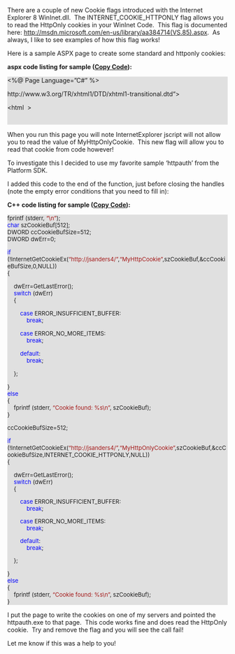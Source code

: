 There are a couple of new Cookie flags introduced with the Internet Explorer 8 WinInet.dll.&nbsp; The INTERNET\_COOKIE\_HTTPONLY flag allows you to read the HttpOnly cookies in your WinInet Code.&nbsp; This flag is documented here: <a href="http://msdn.microsoft.com/en-us/library/aa384714(VS.85).aspx" mce_href="http://msdn.microsoft.com/en-us/library/aa384714(VS.85).aspx">http://msdn.microsoft.com/en-us/library/aa384714(VS.85).aspx</a>.&nbsp; As always, I like to see examples of how this flag works!

Here is a sample ASPX page to create some standard and httponly cookies:

**aspx code listing&nbsp;for sample&nbsp;([Copy Code](javascript:CopyCode('httponlycookiesection1');)):**<div style="BACKGROUND-COLOR: #e0e0e0" id=httponlycookiesection1> 

<%@ Page Language=&#8221;C#&#8221; %>

<!DOCTYPE html PUBLIC &#8220;-//W3C//DTD XHTML 1.0 Transitional//EN&#8221;  
&nbsp;&nbsp;&nbsp; &#8220;<a href="http://www.w3.org/TR/xhtml1/DTD/xhtml1-transitional.dtd" mce_href="http://www.w3.org/TR/xhtml1/DTD/xhtml1-transitional.dtd">http://www.w3.org/TR/xhtml1/DTD/xhtml1-transitional.dtd</a>&#8220;>  
<script runat=&#8221;server&#8221;>  
&nbsp;&nbsp;&nbsp; void Page_Load(object sender, EventArgs e)  
&nbsp;&nbsp;&nbsp; {  
&nbsp;&nbsp;&nbsp;&nbsp;&nbsp;&nbsp;&nbsp; // Create a new HttpCookie.  
&nbsp;&nbsp;&nbsp;&nbsp;&nbsp;&nbsp;&nbsp; HttpCookie myHttpCookie = new HttpCookie(&#8220;LastVisit&#8221;, &#8220;sometime&#8221;);  
&nbsp;myHttpCookie.Expires = DateTime.Now.AddYears(1);

&nbsp;&nbsp;&nbsp;&nbsp;&nbsp;&nbsp;&nbsp; // By default, the HttpOnly property is set to false  
&nbsp;&nbsp;&nbsp;&nbsp;&nbsp;&nbsp;&nbsp; // unless specified otherwise in configuration.

&nbsp;&nbsp;&nbsp;&nbsp;&nbsp;&nbsp;&nbsp; myHttpCookie.Name = &#8220;MyHttpCookie&#8221;;  
&nbsp;myHttpCookie.Path = &#8220;/&#8221;;  
&nbsp;&nbsp;&nbsp;&nbsp;&nbsp;&nbsp;&nbsp; Response.AppendCookie(myHttpCookie);

&nbsp;&nbsp;&nbsp;&nbsp;&nbsp;&nbsp;&nbsp; // Show the name of the cookie.  
&nbsp;&nbsp;&nbsp;&nbsp;&nbsp;&nbsp;&nbsp; Response.Write(myHttpCookie.Name);

&nbsp;&nbsp;&nbsp;&nbsp;&nbsp;&nbsp;&nbsp; // Create an HttpOnly cookie.  
&nbsp;&nbsp;&nbsp;&nbsp;&nbsp;&nbsp;&nbsp; HttpCookie myHttpOnlyCookie = new HttpCookie(&#8220;LastVisit&#8221;, &#8220;sometime later&#8221;);

&nbsp;&nbsp;&nbsp;&nbsp;&nbsp;&nbsp;&nbsp; // Setting the HttpOnly value to true, makes  
&nbsp;&nbsp;&nbsp;&nbsp;&nbsp;&nbsp;&nbsp; // this cookie accessible only to ASP.NET.

&nbsp;&nbsp;&nbsp;&nbsp;&nbsp;&nbsp;&nbsp; myHttpOnlyCookie.HttpOnly = true;  
&nbsp;myHttpCookie.Expires = DateTime.Now.AddYears(1);  
&nbsp;&nbsp;&nbsp;&nbsp;&nbsp;&nbsp;&nbsp; myHttpOnlyCookie.Name = &#8220;MyHttpOnlyCookie&#8221;;  
&nbsp;&nbsp;&nbsp;&nbsp;&nbsp;&nbsp;&nbsp; Response.AppendCookie(myHttpOnlyCookie);

&nbsp;&nbsp;&nbsp;&nbsp;&nbsp;&nbsp;&nbsp; // Show the name of the HttpOnly cookie.  
&nbsp;&nbsp;&nbsp;&nbsp;&nbsp;&nbsp;&nbsp; Response.Write(myHttpOnlyCookie.Name);  
&nbsp;&nbsp;&nbsp;&nbsp;&nbsp;&nbsp;&nbsp; Response.Write(&#8220;jeff&#8221;);  
&nbsp;&nbsp;&nbsp; }  
</script>

<html&nbsp; >  
<head runat=&#8221;server&#8221;>  
&nbsp;&nbsp;&nbsp; <title>ASP.NET Example</title>  
</head>  
<body>  
<script type=&#8221;text/javascript&#8221;>  
function getCookie(NameOfCookie)  
{  
&nbsp;&nbsp;&nbsp; if (document.cookie.length > 0)  
{  
&nbsp;&nbsp;&nbsp; begin = document.cookie.indexOf(NameOfCookie+&#8221;=&#8221;);  
&nbsp;&nbsp;&nbsp; if (begin != -1)  
&nbsp;&nbsp; {  
&nbsp;&nbsp;&nbsp; begin += NameOfCookie.length+1;  
&nbsp;&nbsp;&nbsp;&nbsp;&nbsp; end = document.cookie.indexOf(&#8220;;&#8221;, begin);  
&nbsp;&nbsp;&nbsp;&nbsp;&nbsp; if (end == -1) end = document.cookie.length;  
&nbsp;&nbsp;&nbsp;&nbsp;&nbsp; return unescape(document.cookie.substring(begin, end));&nbsp;&nbsp;&nbsp;&nbsp;&nbsp;&nbsp;  
&nbsp;&nbsp;&nbsp;&nbsp;&nbsp; }  
&nbsp; }  
return null;&nbsp;  
}  
</script>

<script type=&#8221;text/javascript&#8221;>

&nbsp;&nbsp;&nbsp; // This code returns the cookie name.  
&nbsp;&nbsp;&nbsp; alert(&#8220;Getting HTTP Cookie&#8221;);  
&nbsp;&nbsp;&nbsp; alert(getCookie(&#8220;MyHttpCookie&#8221;));

&nbsp;&nbsp;&nbsp; // Because the cookie is set to HttpOnly,  
&nbsp;&nbsp;&nbsp; // this returns null.  
&nbsp;&nbsp;&nbsp; alert(&#8220;Getting HTTP Only Cookie&#8221;);  
&nbsp;&nbsp;&nbsp; alert(getCookie(&#8220;MyHttpOnlyCookie&#8221;));

</script> 

</body>  
</html></div> 

When you run this page you will note InternetExplorer jscript will not allow you to read&nbsp;the value of&nbsp;MyHttpOnlyCookie.&nbsp; This new flag will&nbsp;allow you to read that cookie from code however!

To investigate this I decided to use my favorite sample &#8216;httpauth&#8217; from the Platform SDK.&nbsp; 

I added this code to the end of the function, just before closing the handles (note the empty error conditions that you need to fill in):

**C++ code listing&nbsp;for sample&nbsp;([Copy Code](javascript:CopyCode('httponlycookiesection2');)):**<div style="BACKGROUND-COLOR: #e0e0e0" id=httponlycookiesection2><font size=2></p> 

fprintf (stderr, </font><font color=#a31515 size=2><font color=#a31515 size=2>&#8220;\n&#8221;</font></font><font size=2>);  
</font><font color=#0000ff size=2><font color=#0000ff size=2>char</font></font><font size=2> szCookieBuf[512];  
DWORD ccCookieBufSize=512;  
DWORD dwErr=0;

</font><font color=#0000ff size=2><font color=#0000ff size=2>if</font></font><font size=2> (!InternetGetCookieEx(</font><font color=#a31515 size=2><font color=#a31515 size=2>&#8220;http://jsanders4/&#8221;</font></font><font size=2>,</font><font color=#a31515 size=2><font color=#a31515 size=2>&#8220;MyHttpCookie&#8221;</font></font><font size=2>,szCookieBuf,&ccCookieBufSize,0,NULL))  
{

&nbsp;&nbsp;&nbsp; dwErr=GetLastError();  
&nbsp;&nbsp;&nbsp; </font><font color=#0000ff size=2><font color=#0000ff size=2>switch</font></font><font size=2> (dwErr)  
&nbsp;&nbsp;&nbsp; {

</font><font color=#0000ff size=2><font color=#0000ff size=2>&nbsp;&nbsp;&nbsp;&nbsp;&nbsp;&nbsp;&nbsp; case</font></font><font size=2> ERROR\_INSUFFICIENT\_BUFFER:  
</font><font color=#0000ff size=2><font color=#0000ff size=2>&nbsp;&nbsp;&nbsp;&nbsp;&nbsp;&nbsp;&nbsp;&nbsp;&nbsp;&nbsp;&nbsp; break</font></font><font size=2>;

</font><font color=#0000ff size=2><font color=#0000ff size=2>&nbsp;&nbsp;&nbsp;&nbsp;&nbsp;&nbsp;&nbsp; case</font></font><font size=2> ERROR\_NO\_MORE_ITEMS:  
&nbsp;&nbsp;&nbsp;&nbsp;&nbsp;&nbsp;&nbsp;&nbsp;&nbsp;&nbsp;&nbsp; </font><font color=#0000ff size=2><font color=#0000ff size=2>break</font></font><font size=2>;

</font><font color=#0000ff size=2><font color=#0000ff size=2>&nbsp;&nbsp;&nbsp;&nbsp;&nbsp;&nbsp;&nbsp; default</font></font><font size=2>:  
&nbsp;&nbsp;&nbsp;&nbsp;&nbsp;&nbsp;&nbsp;&nbsp;&nbsp;&nbsp;&nbsp; </font><font color=#0000ff size=2><font color=#0000ff size=2>break</font></font><font size=2>;

&nbsp;&nbsp;&nbsp; };

}  
</font><font color=#0000ff size=2><font color=#0000ff size=2>else  
</font></font><font size=2>{  
&nbsp;&nbsp;&nbsp; fprintf (stderr, </font><font color=#a31515 size=2><font color=#a31515 size=2>&#8220;Cookie found: %s\n&#8221;</font></font><font size=2>, szCookieBuf);  
}

ccCookieBufSize=512;

</font><font color=#0000ff size=2><font color=#0000ff size=2>if</font></font><font size=2> (!InternetGetCookieEx(</font><font color=#a31515 size=2><font color=#a31515 size=2>&#8220;http://jsanders4/&#8221;</font></font><font size=2>,</font><font color=#a31515 size=2><font color=#a31515 size=2>&#8220;MyHttpOnlyCookie&#8221;</font></font><font size=2>,szCookieBuf,&ccCookieBufSize,INTERNET\_COOKIE\_HTTPONLY,NULL))  
{

&nbsp;&nbsp;&nbsp; dwErr=GetLastError();  
&nbsp;&nbsp;&nbsp; <font color=#0000ff size=2><font color=#0000ff size=2>switch</font></font><font size=2> (dwErr)  
&nbsp;&nbsp;&nbsp; {

</font><font color=#0000ff size=2><font color=#0000ff size=2>&nbsp;&nbsp;&nbsp;&nbsp;&nbsp;&nbsp;&nbsp; case</font></font><font size=2> ERROR\_INSUFFICIENT\_BUFFER:  
</font><font color=#0000ff size=2><font color=#0000ff size=2>&nbsp;&nbsp;&nbsp;&nbsp;&nbsp;&nbsp;&nbsp;&nbsp;&nbsp;&nbsp;&nbsp; break</font></font><font size=2>;

</font><font color=#0000ff size=2><font color=#0000ff size=2>&nbsp;&nbsp;&nbsp;&nbsp;&nbsp;&nbsp;&nbsp; case</font></font><font size=2> ERROR\_NO\_MORE_ITEMS:  
&nbsp;&nbsp;&nbsp;&nbsp;&nbsp;&nbsp;&nbsp;&nbsp;&nbsp;&nbsp;&nbsp; </font><font color=#0000ff size=2><font color=#0000ff size=2>break</font></font><font size=2>;

</font><font color=#0000ff size=2><font color=#0000ff size=2>&nbsp;&nbsp;&nbsp;&nbsp;&nbsp;&nbsp;&nbsp; default</font></font><font size=2>:  
&nbsp;&nbsp;&nbsp;&nbsp;&nbsp;&nbsp;&nbsp;&nbsp;&nbsp;&nbsp;&nbsp; </font><font color=#0000ff size=2><font color=#0000ff size=2>break</font></font><font size=2>;

&nbsp;&nbsp;&nbsp; };

</font></font><font size=2>

}  
</font><font color=#0000ff size=2><font color=#0000ff size=2>else  
</font></font><font size=2>{  
&nbsp;&nbsp;&nbsp; fprintf (stderr, </font><font color=#a31515 size=2><font color=#a31515 size=2>&#8220;Cookie found: %s\n&#8221;</font></font><font size=2>, szCookieBuf);  
}

</font></div> <p mce_keep="true">I put the page to write the cookies on one of my servers and pointed the httpauth.exe to that page.&nbsp; This code works fine and does read the HttpOnly cookie.&nbsp; Try and remove the flag and you will see the call fail!<p mce_keep="true">Let me know if this was&nbsp;a help to you!</p>